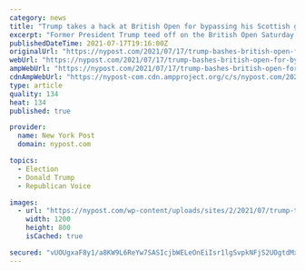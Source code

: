 ```yaml
---
category: news
title: "Trump takes a hack at British Open for bypassing his Scottish golf course"
excerpt: "Former President Trump teed off on the British Open Saturday for hosting the contest at the Royal St. George’s in Kent — rather than his Scottish course."
publishedDateTime: 2021-07-17T19:16:00Z
originalUrl: "https://nypost.com/2021/07/17/trump-bashes-british-open-for-bypassing-his-scottish-course/"
webUrl: "https://nypost.com/2021/07/17/trump-bashes-british-open-for-bypassing-his-scottish-course/"
ampWebUrl: "https://nypost.com/2021/07/17/trump-bashes-british-open-for-bypassing-his-scottish-course/amp/"
cdnAmpWebUrl: "https://nypost-com.cdn.ampproject.org/c/s/nypost.com/2021/07/17/trump-bashes-british-open-for-bypassing-his-scottish-course/amp/"
type: article
quality: 134
heat: 134
published: true

provider:
  name: New York Post
  domain: nypost.com

topics:
  - Election
  - Donald Trump
  - Republican Voice

images:
  - url: "https://nypost.com/wp-content/uploads/sites/2/2021/07/trump-turnberry-004.jpg?quality=90&strip=all&w=1200"
    width: 1200
    height: 800
    isCached: true

secured: "vUOUgxaF8y1/a8KW9L6ReYw7SASIcjbWELeOnEiIsr1lgSvpkNFjS2UOgtdMxCPOFw48/lOqnGTCNbhgS9AXDZ3F+uznxiPqHNBUmqWvQDfua5N9znML+6XYmSBCqCDmekAzg+t4wj9rab583nn5GWz0h8D/JLMVRdjeZOFSFNvZnP/0oCoHuQOEJubQ/L3cyi2NlzmXix5as+hRgHgnV9Xx7S21wqn17YZev9GN34oW36RDraRKgPOI+N/sXPkd1BDyNoI1sjkph8L8FIJ4ap6Wpc/CLBcAP/BeGZSXYgIlrsK0sr1czDlg+/KoXUfTWGJcWkBCawzcbsq4RSkDLUT8jXh65tnq16f7katotMM=;htTtGFnOCnY7VL5SZ2JRuQ=="
---
```


